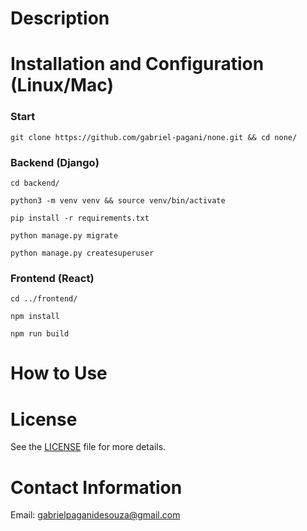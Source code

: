 # Description

# Installation and Configuration (Linux/Mac)
### Start
```
git clone https://github.com/gabriel-pagani/none.git && cd none/
```

### Backend (Django)
```
cd backend/
```
```
python3 -m venv venv && source venv/bin/activate
```
```
pip install -r requirements.txt
```
```
python manage.py migrate
```
```
python manage.py createsuperuser
```

### Frontend (React)
```
cd ../frontend/
```
```
npm install
```
```
npm run build
```

# How to Use

# License
See the [LICENSE](https://github.com/gabriel-pagani/none/blob/main/LICENSE) file for more details.

# Contact Information
Email: gabrielpaganidesouza@gmail.com

